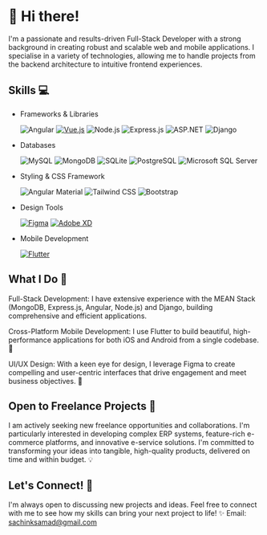 # 👋 Hi there! 
I'm a passionate and results-driven Full-Stack Developer with a strong background in creating robust and scalable web and mobile applications. I specialise in a variety of technologies, allowing me to handle projects from the backend architecture to intuitive frontend experiences.

## Skills 💻
* Frameworks & Libraries

  ![Angular](https://img.shields.io/badge/Angular-DD0031?style=for-the-badge&logo=angular&logoColor=white)
  [![Vue.js](https://img.shields.io/badge/Vue.js-4FC08D?logo=vuedotjs&logoColor=white&style=for-the-badge)](https://vuejs.org/)
  ![Node.js](https://img.shields.io/badge/Node.js-339933?style=for-the-badge&logo=node.js&logoColor=white)
  ![Express.js](https://img.shields.io/badge/Express.js-000000?style=for-the-badge&logo=express&logoColor=white)
  ![ASP.NET](https://img.shields.io/badge/ASP.NET-5C2D91?style=for-the-badge&logo=dot-net&logoColor=white)
  ![Django](https://img.shields.io/badge/Django-092E20?style=for-the-badge&logo=django&logoColor=white)

* Databases

  ![MySQL](https://img.shields.io/badge/MySQL-4479A1?style=for-the-badge&logo=mysql&logoColor=white)
  ![MongoDB](https://img.shields.io/badge/MongoDB-47A248?style=for-the-badge&logo=mongodb&logoColor=white)
  ![SQLite](https://img.shields.io/badge/SQLite-07405E?style=for-the-badge&logo=sqlite&logoColor=white)
  ![PostgreSQL](https://img.shields.io/badge/PostgreSQL-316192?style=for-the-badge&logo=postgresql&logoColor=white)
  ![Microsoft SQL Server](https://img.shields.io/badge/-Microsoft%20SQL%20Server-CC2927?style=for-the-badge&logo=microsoft-sql-server&logoColor=white)

* Styling & CSS Framework

  ![Angular Material](https://img.shields.io/badge/Angular_Material-A8A2FF?style=for-the-badge&logo=angularjs&logoColor=white)
  ![Tailwind CSS](https://img.shields.io/badge/Tailwind_CSS-38B2AC?style=for-the-badge&logo=tailwind-css&logoColor=white)
  ![Bootstrap](https://img.shields.io/badge/Bootstrap-563D7C?style=for-the-badge&logo=bootstrap&logoColor=white)

* Design Tools
  
  [![Figma](https://img.shields.io/badge/Figma-F24E1E?logo=figma&logoColor=white&style=for-the-badge)](https://www.figma.com/)
  [![Adobe XD](https://img.shields.io/badge/Adobe%20XD-470137?logo=adobexd&logoColor=white&style=for-the-badge)](https://www.adobe.com/products/xd.html)

* Mobile Development
  
  [![Flutter](https://img.shields.io/badge/Flutter-02569B?logo=flutter&logoColor=white&style=for-the-badge)](https://flutter.dev/)
   

## What I Do 🚀
Full-Stack Development: I have extensive experience with the MEAN Stack (MongoDB, Express.js, Angular, Node.js) and Django, building comprehensive and efficient applications.

Cross-Platform Mobile Development: I use Flutter to build beautiful, high-performance applications for both iOS and Android from a single codebase. 📱

UI/UX Design: With a keen eye for design, I leverage Figma to create compelling and user-centric interfaces that drive engagement and meet business objectives. 🎨

## Open to Freelance Projects 💼
I am actively seeking new freelance opportunities and collaborations. I'm particularly interested in developing complex ERP systems, feature-rich e-commerce platforms, and innovative e-service solutions. I'm committed to transforming your ideas into tangible, high-quality products, delivered on time and within budget. 💡

## Let's Connect! 🤝
I'm always open to discussing new projects and ideas. Feel free to connect with me to see how my skills can bring your next project to life! ✨
 Email: sachinksamad@gmail.com
